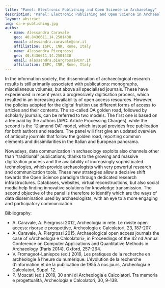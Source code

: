 ```yaml
---
title: "Panel: Electronic Publishing and Open Science in Archaeology"
description: "Panel: Electronic Publishing and Open Science in Archaeology"
layout: abstract
img: oa-e-publishing.jpg
auths:
  - name: Alessandra Caravale
    geo: 40.8436611,14.2501438
    email: alessandra.caravale@cnr.it
    affiliation: ISPC, CNR, Rome, Italy
  - name: Alessandra Piergrossi
    geo: 40.8436611,14.2501438
    email: alessandra.piergrossi@cnr.it
    affiliation: ISPC, CNR, Rome, Italy
---
```


In the information society, the dissemination of archaeological research results is still primarily associated with publications: monographs, miscellaneous volumes, but above all specialised journals. These have experienced in recent years a progressively digitisation process, which resulted in an increasing availability of open access resources. However, the policies adopted for the digital fruition use different forms of access to articles and their contents. The so-called OA golden road, followed by scholarly journals, can be referred to two models. The first one is based on a fee paid by the authors (APC: Article Processing Charges), while the second is the “Diamond OA” model, which instead provides free publication for both authors and readers. The panel will first give an updated overview of antiquity journals that follow the golden road, reporting common elements and dissimilarities in the Italian and European panorama.

Nowadays, data communication in archaeology exploits also channels other than “traditional” publications, thanks to the growing and massive digitization process and the availability of increasingly sophisticated technologies, which provide archaeologists with very powerful research and communication tools. These new strategies allow a decisive shift towards the Open Science paradigm through dedicated research infrastructures. Databases, websites, virtual reconstructions, but also social media help finding innovative solutions for knowledge transmission. The second objective of the panel is therefore to identify which are the ways of data dissemination used by archaeologists, with an eye to a more engaging and participatory communication.

Bibliography:
- A. Caravale, A. Piergrossi 2012, Archeologia in rete. Le riviste open access: risorse e prospettive, Archeologia e Calcolatori, 23, 187-207.
- A. Caravale, A. Piergrossi 2015, Archaeological open access journals the case of «Archeologia e Calcolatori», in Proceedings of the 42 nd Annual Conference on Computer Applications and Quantitative Methods in Archaeology (Paris 2014), Oxford, 257-264.
- V. Fromageot-Laniepce (ed.) 2019, Les pratiques de la recherche en archéologie à l’heure du numérique. L&#39;évolution de la recherche d&#39;information et de la publication de 1955 à nos jours, Archeologia e Calcolatori, Suppl. 12.
- P. Moscati (ed.) 2019, 30 anni di Archeologia e Calcolatori. Tra memoria e progettualità, Archeologia e Calcolatori, 30, 9-138.